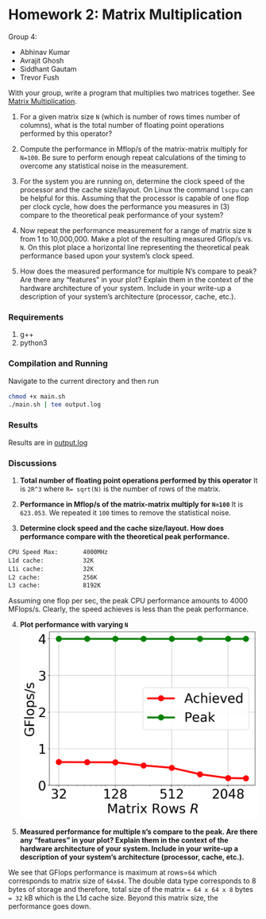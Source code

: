 # Homework 2: Matrix Multiplication

Group 4: 
- Abhinav Kumar
- Avrajit Ghosh
- Siddhant Gautam
- Trevor Fush

With your group, write a program that multiplies two matrices together. See [Matrix Multiplication](http://mathworld.wolfram.com/MatrixMultiplication.html).

1. For a given matrix size `N` (which is number of rows times number of columns), what is the total number of floating point operations performed by this operator?

2. Compute the performance in Mflop/s of the matrix-matrix multiply for `N=100`. Be sure to perform enough repeat calculations of the timing to overcome any statistical noise in the measurement.

3. For the system you are running on, determine the clock speed of the processor and the cache size/layout. On Linux the command ```lscpu``` can be helpful for this. Assuming that the processor is capable of one flop per clock cycle, how does the performance you measures in (3) compare to the theoretical peak performance of your system?

4. Now repeat the performance measurement for a range of matrix size ```N``` from 1 to 10,000,000. Make a plot of the resulting measured Gflop/s vs. ```N```. On this plot place a horizontal line representing the theoretical peak performance based upon your system’s clock speed.

5. How does the measured performance for multiple N’s compare to peak? Are there any “features” in your plot? Explain them in the context of the hardware architecture of your system. Include in your write-up a description of your system’s architecture (processor, cache, etc.).


### Requirements
1. g++
2. python3

### Compilation and Running
Navigate to the current directory and then run
```bash
chmod +x main.sh
./main.sh | tee output.log
```

### Results 
Results are in [output.log](output/output.log)

### Discussions
1. **Total number of floating point operations performed by this operator**
It is `2R^3` where `R= sqrt(N)` is the number of rows of the matrix.

2. **Performance in Mflop/s of the matrix-matrix multiply for `N=100`**
It is `623.053`. We repeated it `100` times to remove the statistical noise.

3. **Determine clock speed and the cache size/layout. How does performance compare with the theoretical peak performance.**

```bash
CPU Speed Max:       4000MHz
L1d cache:           32K
L1i cache:           32K
L2 cache:            256K
L3 cache:            8192K
```
Assuming one flop per sec, the peak CPU performance amounts to 4000 MFlops/s. Clearly, the speed achieves is less than the peak performance.

4. **Plot performance with varying `N`**
![GFlops vs N](output/gflops_vs_tot_elem.png?raw=true "Title")


5. **Measured performance for multiple `N`’s compare to the peak. Are there any “features” in your plot? Explain them in the context of the hardware architecture of your system. Include in your write-up a description of your system’s architecture (processor, cache, etc.).**

We see that GFlops performance is maximum at rows=`64` which corresponds to matrix size of `64x64`. The double data type corresponds to 8 bytes of storage and therefore, total size of the matrix `= 64 x 64 x 8` bytes `= 32` kB which is the L1d cache size. Beyond this matrix size, the performance goes down.
